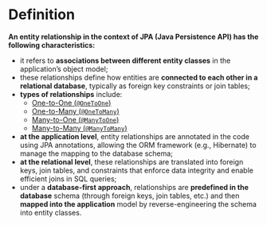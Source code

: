 # Definition
**An entity relationship in the context of JPA (Java Persistence API) has the following characteristics:**
- it refers to **associations between different entity classes** in the application’s object model;
- these relationships define how entities are **connected to each other in a relational database**,
typically as foreign key constraints or join tables;
- **types of relationships** include:
    - [One-to-One (`@OneToOne`)](../../relationships/types/one-to-one/definition/definition.md)
    - [One-to-Many (`@OneToMany`)](../../relationships/types/one-to-many/definition/definition.md)
    - [Many-to-One (`@ManyToOne`)](../../relationships/types/many-to-one/definition/definition.md)
    - [Many-to-Many (`@ManyToMany`)](../../relationships/types/many-to-many/definition/definition.md)
- **at the application level**, entity relationships are annotated in the code using JPA
annotations, allowing the ORM framework (e.g., Hibernate) to manage the mapping to the database schema;
- **at the relational level**, these relationships are translated into foreign keys, join tables,
and constraints that enforce data integrity and enable efficient joins in SQL queries;
- under a **database-first approach**, relationships are **predefined in the database** schema 
(through foreign keys, join tables, etc.) and then **mapped into the application** model by
reverse-engineering the schema into entity classes.
